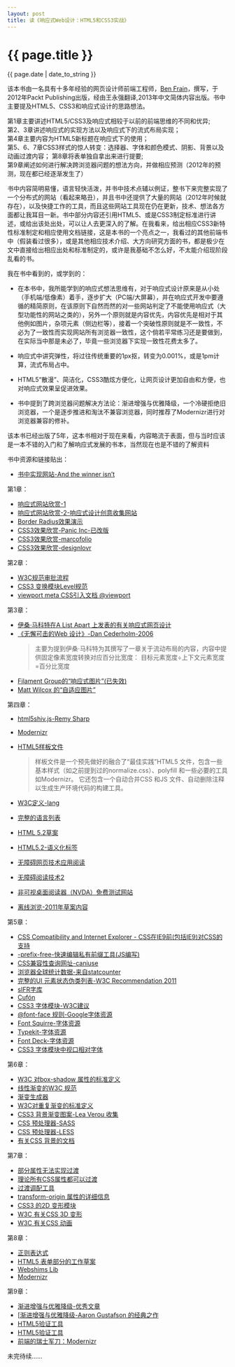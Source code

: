 ```yaml
---
layout: post
title: 读《响应式Web设计：HTML5和CSS3实战》
---
```


{{ page.title }}
================
<p class="meta">{{ page.date | date_to_string }}</p>

该本书由一名具有十多年经验的网页设计师前端工程师，[Ben Frain](www.benfrain.com)，撰写，于2012年Packt Publishing出版，经由王永强翻译,2013年中文简体内容出版。书中主要提及HTML5、CSS3和响应式设计的思路想法。

第1章主要讲述HTML5/CSS3及响应式相较于以前的前端思维的不同和优异;    
第2、3章讲述响应式的实现方法以及响应式下的流式布局实现；    
第4章主要内容为HTML5新标题在响应式下的使用；    
第5、6、7章CSS3样式的惊人转变：选择器、字体和颜色模式、阴影、背景以及动画过渡内容； 
第8章将表单独自拿出来进行提要;  
第9章阐述如何进行解决跨浏览器问题的想法方向，并做相应预测（2012年的预测，现在都已经逐渐发生了）

书中内容简明易懂，语言轻快活泼，并书中技术点辅以例证，整书下来完整实现了一个分布式的网站（看起来略丑），并且书中还提供了大量的网站（2012年时候就存在），以及快捷工作的工具，而且这些网站工具现在仍在更新，技术、想法各方面都让我耳目一新。书中部分内容还引用HTML5、或是CSS3制定标准进行讲述，或给出该处出处，可以让人去更深入的了解。在我看来，给出相应CSS3新特性标准制定和相应使用文档链接，这是本书的一个亮点之一，我看过的其他前端书中（假装看过很多），或是其他相应技术介绍、大方向研究方面的书，都是极少在文中直接给出相应出处和标准制定的，或许是我基础不怎么好，不太能介绍现阶段乱看的书。

我在书中看到的，或学到的：

*	 在本书中，我所能学到的响应式想法思维有，对于响应式设计原来是从小处（手机端/低像素）着手，逐步扩大（PC端/大屏幕），并在响应式开发中要遵循的精简原则，在该原则下自然而然的对一些网站判定了不能使用响应式（大型功能性的网站之类的），另外一个原则就是内容优先，内容优先是相对于其他例如图片，杂项元素（侧边栏等），接着一个突破性原则就是不一致性，不必为了一致性而实现网站所有浏览器一致性，这个倘若平常练习还是要做到，在实际当中那是未必了，毕竟一些浏览器下实现一致性花费太多了。

* 	响应式中讲究弹性，将过往传统重要的1px抠，转变为0.001%，或是1pm计算，流式布局占中。

* 	HTML5“散漫”、简洁化，CSS3酷炫方便化，让网页设计更加自由和方便，也对响应式效果呈促进效果。

* 	书中提到了跨浏览器问题解决方法论：渐进增强与优雅降级，一个冷硬拒绝旧浏览器，一个是逐步推进和淘汰不兼容浏览器，同时推荐了Modernizr进行对浏览器兼容的修补。

该本书已经出版了5年，这本书相对于现在来看，内容略流于表面，但与当时应该是一本不错的入门和了解响应式发展的书本，当然现在也是不错的了解资料

书中资源和链接贴出：

*	[书中实现网站-And the winner isn’t](http://www.andthewinnerisnt.com/)	

第1章：	

*	[响应式网站欣赏-1](http://thinkvitamin.com/)   
*	[响应式网站欣赏-2-响应式设计创意收集网站](https://mediaqueri.es/)     
*	[Border Radius效果演示](https://testdrive-archive.azurewebsites.net/html5/borderradius/default.html)    
*	[CSS3效果欣赏-Panic Inc-已改版](https://panic.com/blog/)     
*	[CSS3效果欣赏-marcofolio](http://demo.marcofolio.net/3d_animation_css3/)    
*	[CSS3效果欣赏-designlovr](http://designlovr.com/)     

第2章：	

*	[W3C规范审批流程](http://www.w3.org/2005/10/Process-20051014/tr)    
*	[CSS3 变换模块Level规范](http://www.w3.org/TR/css3-3d-transforms/)     
*	[viewport meta CSS引入文档 @viewport](http://dev.w3.org/csswg/css-device-adapt/)       

第3章：	

*	[伊桑·马科特在A List Apart 上发表的有关响应式网页设计](http://www.alistapart.com/articles/responsive-web-design/)    
*	[《无懈可击的Web 设计》-Dan Cederholm-2006](https://book.douban.com/subject/1937913/)    
	>主要为提到伊桑·马科特为其撰写了一章关于流动布局的内容，内容中提供固定像素宽度转换对应百分比宽度：
	>			目标元素宽度÷上下文元素宽度=百分比宽度	
*	[Filament Group的“响应式图片”(已失效)](http://filamentgroup.com/lab/responsive_images_experi_menting_with_context_aware_image_sizing/)     
*	[Matt Wilcox 的“自适应图片”](http://adaptive-images.com/)      

第四章：    
*	[html5shiv.js-Remy Sharp](https://remysharp.com/2009/01/07/html5-enabling-script/)
*	[Modernizr](http://www.modernizr.com)
*	[HTML5样板文件](http://html5boilerplate.com/)
	>样板文件是一个预先做好的融合了“最佳实践”HTML5 文件，包含一些基本样式（如之前提到过的normalize.css）、polyfill 和一些必要的工具如Modernizr。
	>它还包含一个自动合并CSS 和JS 文件、自动删除注释以生成生产环境代码的构建工具。

*	[W3C定义-lang](http://dev.w3.org/html5/spec/Overview.html#attr-lang)           
*	[完整的语言列表](http://www.iana.org/assignments/language-subtag-registry)            
*	[HTML 5.2草案](http://w3c.github.io/html/#non-conforming-features)       
*	[HTML5.2-语义化标签](http://w3c.github.io/html/sections.html#sections)       
*	[无障碍网页技术应用阅读](https://www.w3.org/WAI/intro/aria)    
*	[无障碍阅读技术2](https://www.w3.org/TR/wai-aria/roles#role_definitions)       
*	[非可视桌面阅读器（NVDA）免费测试网站](http://www.nvdaproject.org/)    
*	[离线浏览-2011年草案内容](https://www.w3.org/TR/2011/WD-html5-20110525/offline.html)			  

第5章：      

*	[CSS Compatibility and Internet Explorer - CSS在IE9前(包括IE9)对CSS的支持](https://msdn.microsoft.com/en-us/library/cc351024(v=vs.85).aspx)				
*	[-prefix-free-快速编辑私有前缀工具(JS编写)](http://leaverou.github.io/prefixfree/)      
*	[CSS兼容性查询网址-caniuse](http://caniuse.com/)      
*	[浏览器全球统计数据-来自statcounter](http://gs.statcounter.com/)      
*	[完整的UI 元素状态伪类列表-W3C Recommendation 2011](https://www.w3.org/TR/selectors/#UIstates)
*	[sIFR字库](http://www.mikeindustries.com/blog/sifr/)
*	[Cufón](http://cufon.shoqolate.com/generate/)
*	[CSS3 字体模块-W3C建议](https://www.w3.org/TR/css-fonts-3/)
*	[@font-face 规则-Google字体资源](https://fonts.google.com/)
*	[Font Squirre-字体资源](www.fontsquirrel.com)
*	[Typekit-字体资源](www.typekit.com)
*	[Font Deck-字体资源](www.fontdeck.com)
*	[CSS3 字体模块中视口相对字体](https://www.w3.org/TR/css3-values/#relative-lengths)

第6章：

*	[W3C 对box-shadow 属性的标准定义](https://www.w3.org/TR/css3-background/#the-box-shadow)
*	[线性渐变的W3C 规范](https://drafts.csswg.org/css-images-3/#linear-gradients)
*	[渐变生成器](http://www.colorzilla.com/gradient-editor/)
*	[W3C对重复渐变的标准定义](https://drafts.csswg.org/css-images-3/#repeating-gradients)
*	[CSS3 背景渐变图案-Lea Verou 收集](http://lea.verou.me/css3patterns/)
*	[CSS 预处理器-SASS](http://sasslang.com)
*	[CSS 预处理器-LESS](http://lesscss.org)
*	[有关CSS 背景的文档](https://www.w3.org/TR/css3-background/#backgrounds)

第7章：

*	[部分属性无法实现过渡](https://drafts.csswg.org/css-transitions-1/)
*	[理论所有CSS属性都可以过渡](https://drafts.csswg.org/css-transitions-1/#animatable-css)
*	[过渡调配工具](http://cubic-bezier.com/)
*	[transform-origin 属性的详细信息](https://www.w3.org/TR/css-transforms-1/#transform-origin-property)
*	[CSS3 的2D 变形模块](https://www.w3.org/TR/css-transforms-1/#two-d-transform-functions)
*	[W3C 有关CSS 3D 变形](https://www.w3.org/TR/css-transforms-1/#three-d-transform-functions)
*	[W3C 有关CSS 动画](https://drafts.csswg.org/css-animations-1/)

第8章：

*	[正则表达式](https://en.wikipedia.org/wiki/Regular_expression)
*	[HTML5 表单部分的工作草案](https://dev.w3.org/html5/spec-author-view/forms.html#forms)
*	[Webshims Lib](http://afarkas.github.com/webshim/demos/)
*	[Modernizr](http://www.modernizr.com)

第9章：

*	[渐进增强与优雅降级-优秀文章](https://www.w3.org/wiki/Graceful_degradation_versus_progressive_enhancement)
*	[[渐进增强与优雅降级-Aaron Gustafson 的经典之作](https://alistapart.com/article/understandingprogressiveenhancement)
*	[HTML5验证工具](https://validator.nu/)
*	[HTML5验证工具](https://validator.w3.org/)
*	[前端的瑞士军刀：Modernizr](http://www.modernizr.com)


未完待续……




































